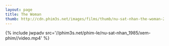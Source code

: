 ```yaml
---
layout: page
title: The Woman
thumb: http://cdn.phim3s.net/images/films/thumb/nu-sat-nhan-the-woman-2011.jpg
---
```

{% include jwpadv src='//phim3s.net/phim-le/nu-sat-nhan_1985/xem-phim//video.mp4' %}